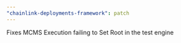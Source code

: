 ```yaml
---
"chainlink-deployments-framework": patch
---
```


Fixes MCMS Execution failing to Set Root in the test engine
